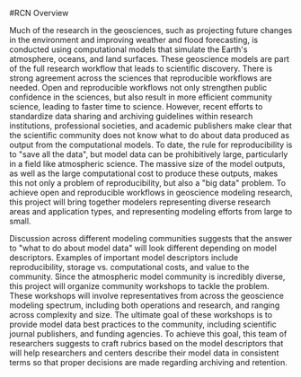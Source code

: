 #RCN Overview

Much of the research in the geosciences, such as projecting future changes in the environment and improving weather and flood forecasting, is conducted using computational models that simulate the Earth's atmosphere, oceans, and land surfaces. These geoscience models are part of the full research workflow that leads to scientific discovery. There is strong agreement across the sciences that reproducible workflows are needed. Open and reproducible workflows not only strengthen public confidence in the sciences, but also result in more efficient community science, leading to faster time to science. However, recent efforts to standardize data sharing and archiving guidelines within research institutions, professional societies, and academic publishers make clear that the scientific community does not know what to do about data produced as output from the computational models. To date, the rule for reproducibility is to "save all the data", but model data can be prohibitively large, particularly in a field like atmospheric science. The massive size of the model outputs, as well as the large computational cost to produce these outputs, makes this not only a problem of reproducibility, but also a "big data" problem. To achieve open and reproducible workflows in geoscience modeling research, this project will bring together modelers representing diverse research areas and application types, and representing modeling efforts from large to small.

Discussion across different modeling communities suggests that the answer to "what to do about model data" will look different depending on model descriptors. Examples of important model descriptors include reproducibility, storage vs. computational costs, and value to the community. Since the atmospheric model community is incredibly diverse, this project will organize community workshops to tackle the problem. These workshops will involve representatives from across the geoscience modeling spectrum, including both operations and research, and ranging across complexity and size. The ultimate goal of these workshops is to provide model data best practices to the community, including scientific journal publishers, and funding agencies. To achieve this goal, this team of researchers suggests to craft rubrics based on the model descriptors that will help researchers and centers describe their model data in consistent terms so that proper decisions are made regarding archiving and retention.




